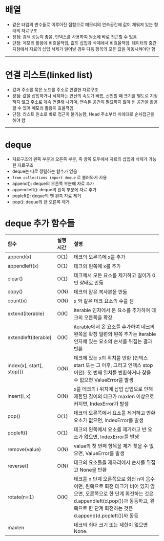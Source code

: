 <h1 id="배열">배열</h1>
<ul>
<li>같은 타입의 변수들로 이루어진 집합으로 메모리의 연속공간에 값이 채워져 있는 형태의 자료구조</li>
<li>장점: 검색 성능이 좋음, 인덱스를 사용하여 원소에 바로 접근할 수 있음</li>
<li>단점: 메모리 활용에 비효율적임, 값의 삽입과 삭제에서 비효율적임. 데이터의 중간 지점에서 자료의 삽입 삭제가 일어날 경우 다음 항목의 모든 값을 이동시켜야만 함</li>
</ul>
<hr />
<h1 id="연결-리스트linked-list">연결 리스트(linked list)</h1>
<ul>
<li>값과 주소를 묶은 노드를 주소로 연결한 자료구조</li>
<li>장점: 값을 삽입하거나 삭제하는 연산의 속도가 빠름, 선언할 때 크기를 별도로 지정하지 않고 주소로 계속 연결해 나가며, 연속된 공간이 필요하지 않아 빈 공간을 활용할 수 있어 메모리 활용이 효율적임</li>
<li>단점: 리스트 원소로 바로 접근이 불가능함, Head 주소부터 차례대로 순차접근을 해야 함</li>
</ul>
<hr />
<h1 id="deque">deque</h1>
<ul>
<li>자료구조의 왼쪽 부분과 오른쪽 부분, 즉 양쪽 모두에서 자료의 삽입과 삭제가 가능한 자료구조</li>
<li>deque는 따로 정렬하는 함수가 없음</li>
<li><code>from collections import deque</code> 로 불러와서 사용</li>
<li>append(): deque의 오른쪽 부분에 자료 추가</li>
<li>appendleft(): deque의 왼쪽 부분에 자료 추가</li>
<li>popleft(): deque의 맨 왼쪽 자료 제거</li>
<li>pop(): deque의 맨 오른쪽 제거</li>
</ul>
<h1 id="deque-추가-함수들">deque 추가 함수들</h1>
<table>
<thead>
<tr>
<th align="left">함수</th>
<th align="left">실행시간</th>
<th align="left">설명</th>
</tr>
</thead>
<tbody><tr>
<td align="left">append(x)</td>
<td align="left">O(1)</td>
<td align="left">데크의 오른쪽에 x를 추가</td>
</tr>
<tr>
<td align="left">appendleft(x)</td>
<td align="left">O(1)</td>
<td align="left">데크의 왼쪽에 x를 추가</td>
</tr>
<tr>
<td align="left">clear()</td>
<td align="left">O(1)</td>
<td align="left">데크에서 모든 요소를 제거하고 길이가 0인 상태로 만듦</td>
</tr>
<tr>
<td align="left">copy()</td>
<td align="left">O(N)</td>
<td align="left">데크의 얕은 복사본을 만듦</td>
</tr>
<tr>
<td align="left">count(x)</td>
<td align="left">O(N)</td>
<td align="left">x 와 같은 데크 요소의 수를 셈</td>
</tr>
<tr>
<td align="left">extend(iterable)</td>
<td align="left">O(K)</td>
<td align="left">iterable 인자에서 온 요소를 추가하여 데크의 오른쪽을 확장</td>
</tr>
<tr>
<td align="left">extendleft(iterable)</td>
<td align="left">O(K)</td>
<td align="left">iterable에서 온 요소를 추가하여 데크의 왼쪽을 확장 일련의 왼쪽 추가는 iterable 인자에 있는 요소의 순서를 뒤집는 결과 반환</td>
</tr>
<tr>
<td align="left">index(x[, start[, stop]])</td>
<td align="left">O(N)</td>
<td align="left">데크에 있는 x의 위치를 반환 (인덱스 start 또는 그 이후, 그리고 인덱스 stop 이전). 첫 번째 일치를 반환하거나 찾을 수 없으면 ValueError를 발생</td>
</tr>
<tr>
<td align="left">insert(i, x)</td>
<td align="left">O(N)</td>
<td align="left">x를 데크의 i 위치에 삽입 삽입으로 인해 제한된 길이의 데크가 maxlen 이상으로 커지면, IndexError가 발생</td>
</tr>
<tr>
<td align="left">pop()</td>
<td align="left">O(1)</td>
<td align="left">데크의 오른쪽에서 요소를 제거하고 반환 요소가 없으면, IndexError를 발생</td>
</tr>
<tr>
<td align="left">popleft()</td>
<td align="left">O(1)</td>
<td align="left">데크의 왼쪽에서 요소를 제거하고 반 요소가 없으면, IndexError를 발생</td>
</tr>
<tr>
<td align="left">remove(value)</td>
<td align="left">O(N)</td>
<td align="left">value의 첫 번째 항목을 제거 찾을 수 없으면, ValueError를 발생</td>
</tr>
<tr>
<td align="left">reverse()</td>
<td align="left">O(N)</td>
<td align="left">데크의 요소들을 제자리에서 순서를 뒤집고 None을 반환</td>
</tr>
<tr>
<td align="left">rotate(n=1)</td>
<td align="left">O(K)</td>
<td align="left">데크를 n 단계 오른쪽으로 회전 n이 음수이면, 왼쪽으로 회전 데크가 비어 있지 않으면, 오른쪽으로 한 단계 회전하는 것은 d.appendleft(d.pop())과 동등하고, 왼쪽으로 한 단계 회전하는 것은 d.append(d.popleft())와 동등</td>
</tr>
<tr>
<td align="left">maxlen</td>
<td align="left"></td>
<td align="left">데크의 최대 크기 또는 제한이 없으면 None.</td>
</tr>
</tbody></table>
